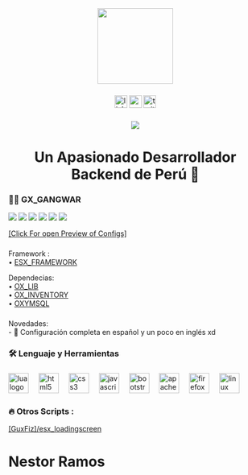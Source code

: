 <div align="center">
  <img height="150" src="https://camo.githubusercontent.com/62da68eb62b1e5f175f7d1f0191dd89a653d7908feb22d37d4a0ab07365d6791/68747470733a2f2f6d656469612e67697068792e636f6d2f6d656469612f4d3967624264396e6244724f5475314d71782f67697068792e676966"  />
</div>

###

<div align="center">
  <img src="https://img.shields.io/static/v1?message=LinkedIn&logo=linkedin&label=&color=0077B5&logoColor=white&labelColor=&style=for-the-badge" height="25" alt="linkedin logo"  />
  <img src="https://img.shields.io/static/v1?message=Youtube&logo=youtube&label=&color=FF0000&logoColor=white&labelColor=&style=for-the-badge" height="25" alt="youtube logo"  />
  <img src="https://img.shields.io/static/v1?message=Twitter&logo=twitter&label=&color=1DA1F2&logoColor=white&labelColor=&style=for-the-badge" height="25" alt="twitter logo"  />
  
</div>

###



<div align="center">
  <img src="https://visitor-badge.laobi.icu/badge?page_id=Nestor36.Nestor36&"  />
</div>

###

<h1 align="center">Un Apasionado Desarrollador Backend de Perú 👋</h1>

###

<h3 align="left">👩‍💻  GX_GANGWAR</h3>
<img src="https://i.imgur.com/S2t5mMZ.png" />
<img src="https://i.imgur.com/PLoyTzd.png" />
<img src="https://i.imgur.com/UIl7STg.png" />
<img src="https://i.imgur.com/abNR5qz.png" />
<img src="https://i.imgur.com/R6QT2jt.png" />
<img src="https://i.imgur.com/wDjZCih.png" />

<a href="https://i.imgur.com/YYAxeef.png">[Click For open Preview of Configs]</a>

###

Framework :<br>• <a href="https://github.com/esx-framework">ESX_FRAMEWORK </a> <br>

<p align="left">Dependecias: <br>• <a href="https://github.com/overextended/ox_lib">OX_LIB</a> <br> • <a href="https://github.com/overextended/ox_inventory">OX_INVENTORY</a> <br> • <a href="https://github.com/overextended/oxmysql">OXYMSQL</a>  </p>


###

<p align="left">Novedades: <br>- 🔭 Configuración completa en español y un poco en inglés xd</p>

###

<h3 align="left">🛠 Lenguaje y Herramientas</h3>

###

<div align="left">
  <img src="https://cdn.jsdelivr.net/gh/devicons/devicon/icons/lua/lua-original.svg" height="40" alt="lua logo"  />
  <img width="12" />
  <img src="https://cdn.jsdelivr.net/gh/devicons/devicon/icons/html5/html5-original.svg" height="40" alt="html5 logo"  />
  <img width="12" />
  <img src="https://cdn.jsdelivr.net/gh/devicons/devicon/icons/css3/css3-original.svg" height="40" alt="css3 logo"  />
  <img width="12" />
  <img src="https://cdn.jsdelivr.net/gh/devicons/devicon/icons/javascript/javascript-original.svg" height="40" alt="javascript logo"  />
  <img width="12" />
  <img src="https://cdn.jsdelivr.net/gh/devicons/devicon/icons/bootstrap/bootstrap-original.svg" height="40" alt="bootstrap logo"  />
  <img width="12" />
  <img src="https://cdn.jsdelivr.net/gh/devicons/devicon/icons/apache/apache-original.svg" height="40" alt="apache logo"  />
  <img width="12" />
  <img src="https://cdn.jsdelivr.net/gh/devicons/devicon/icons/firefox/firefox-original.svg" height="40" alt="firefox logo"  />
  <img width="12" />
  <img src="https://cdn.jsdelivr.net/gh/devicons/devicon/icons/linux/linux-original.svg" height="40" alt="linux logo"  />
</div>

###

<h3 align="left">🔥   Otros Scripts :</h3>
<a href="https://github.com/Nestor36/esx_loadingscreen" target="_blank">[GuxFiz]/esx_loadingscreen</a>

###
# Nestor Ramos
